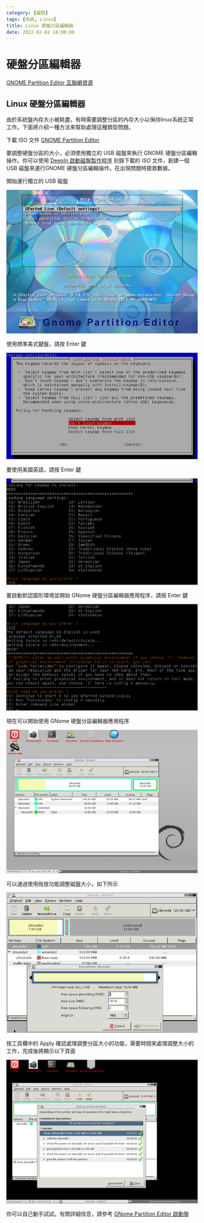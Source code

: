 ```yaml
---
category: [編程]
tags: [系統, Linux]
title: Linux 硬盤分區編輯器
date: 2022-02-02 18:00:00
---
```


# 硬盤分區編輯器

[GNOME Partition Editor 互聯網資源](https://gparted.org)

## Linux 硬盤分區編輯器

由於系統盤內存大小被耗盡，有時需要調整分區的內存大小以保持linux系統正常工作。下面將介紹一種方法來幫助處理這種類型問題。

下載 ISO 文件 [GNOME Partition Editor](https://gparted.org/download.php)

要調整硬盤分區的大小，必須使用獨立的 USB 磁盤來執行 GNOME 硬盤分區編輯操作。你可以使用 [DeepIn 啟動磁盤製作程序](https://www.deepin.org/en/original/deepin-boot-maker) 刻錄下載的 *ISO* 文件，創建一個 USB 磁盤來運行GNOME 硬盤分區編輯操作。在出現問題時搶救數據。

開始運行獨立的 USB 磁盤

![Alt x](../assets/img/linux/glcd.png)

使用標準美式鍵盤，請按 Enter 鍵

![Alt x](../assets/img/linux/gp1.png)

要使用美國英語，請按 Enter 鍵

![Alt x](../assets/img/linux/gp2.png)

要啟動默認圖形環境並開始 GNome 硬盤分區編輯器應用程序，請按 Enter 鍵

![Alt x](../assets/img/linux/gp3.png)

現在可以開始使用 GNome 硬盤分區編輯器應用程序

![Alt x](../assets/img/linux/gp4.png)

可以通過使用拖放功能調整磁盤大小，如下所示

![Alt x](../assets/img/linux/gresize.png)

按工具欄中的 Apply 確認處理調整分區大小的功能，需要時間來處理調整大小的工作，完成後將顯示以下頁面

![Alt x](../assets/img/linux/gend.png)

你可以自己動手試試。有關詳細信息，請參考 [GNome Partition Editor 啟動盤](https://gparted.org/display-doc.php%3Fname%3Dgparted-live-manual)